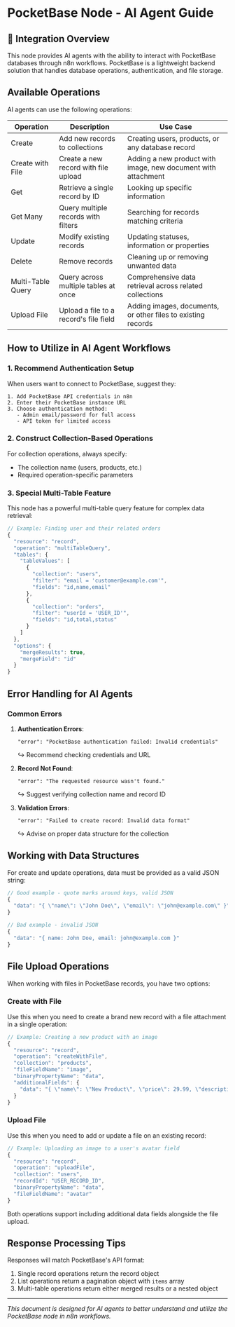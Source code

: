 # PocketBase Node - AI Agent Guide

## 🤖 Integration Overview

This node provides AI agents with the ability to interact with PocketBase databases through n8n workflows. PocketBase is a lightweight backend solution that handles database operations, authentication, and file storage.

## Available Operations

AI agents can use the following operations:

| Operation | Description | Use Case |
|-----------|-------------|----------|
| Create | Add new records to collections | Creating users, products, or any database record |
| Create with File | Create a new record with file upload | Adding a new product with image, new document with attachment |
| Get | Retrieve a single record by ID | Looking up specific information |
| Get Many | Query multiple records with filters | Searching for records matching criteria |
| Update | Modify existing records | Updating statuses, information or properties |
| Delete | Remove records | Cleaning up or removing unwanted data |
| Multi-Table Query | Query across multiple tables at once | Comprehensive data retrieval across related collections |
| Upload File | Upload a file to a record's file field | Adding images, documents, or other files to existing records |

## How to Utilize in AI Agent Workflows

### 1. Recommend Authentication Setup

When users want to connect to PocketBase, suggest they:

```
1. Add PocketBase API credentials in n8n
2. Enter their PocketBase instance URL
3. Choose authentication method:
   - Admin email/password for full access
   - API token for limited access
```

### 2. Construct Collection-Based Operations

For collection operations, always specify:

- The collection name (users, products, etc.)
- Required operation-specific parameters

### 3. Special Multi-Table Feature

This node has a powerful multi-table query feature for complex data retrieval:

```javascript
// Example: Finding user and their related orders
{
  "resource": "record",
  "operation": "multiTableQuery",
  "tables": {
    "tableValues": [
      {
        "collection": "users",
        "filter": "email = 'customer@example.com'", 
        "fields": "id,name,email"
      },
      {
        "collection": "orders",
        "filter": "userId = 'USER_ID'",
        "fields": "id,total,status"
      }
    ]
  },
  "options": {
    "mergeResults": true,
    "mergeField": "id"
  }
}
```

## Error Handling for AI Agents

### Common Errors

1. **Authentication Errors**:
   ```
   "error": "PocketBase authentication failed: Invalid credentials"
   ```
   ↪ Recommend checking credentials and URL

2. **Record Not Found**:
   ```
   "error": "The requested resource wasn't found."
   ```
   ↪ Suggest verifying collection name and record ID

3. **Validation Errors**:
   ```
   "error": "Failed to create record: Invalid data format"
   ```
   ↪ Advise on proper data structure for the collection

## Working with Data Structures

For create and update operations, data must be provided as a valid JSON string:

```javascript
// Good example - quote marks around keys, valid JSON
{
  "data": "{ \"name\": \"John Doe\", \"email\": \"john@example.com\" }"
}

// Bad example - invalid JSON
{
  "data": "{ name: John Doe, email: john@example.com }"
}
```

## File Upload Operations

When working with files in PocketBase records, you have two options:

### Create with File

Use this when you need to create a brand new record with a file attachment in a single operation:

```javascript
// Example: Creating a new product with an image
{
  "resource": "record",
  "operation": "createWithFile",
  "collection": "products",
  "fileFieldName": "image",
  "binaryPropertyName": "data",
  "additionalFields": {
    "data": "{ \"name\": \"New Product\", \"price\": 29.99, \"description\": \"Product description\" }"
  }
}
```

### Upload File

Use this when you need to add or update a file on an existing record:

```javascript
// Example: Uploading an image to a user's avatar field
{
  "resource": "record",
  "operation": "uploadFile",
  "collection": "users",
  "recordId": "USER_RECORD_ID",
  "binaryPropertyName": "data",
  "fileFieldName": "avatar"
}
```

Both operations support including additional data fields alongside the file upload.

## Response Processing Tips

Responses will match PocketBase's API format:

1. Single record operations return the record object
2. List operations return a pagination object with `items` array
3. Multi-table operations return either merged results or a nested object

---

*This document is designed for AI agents to better understand and utilize the PocketBase node in n8n workflows.* 
